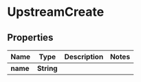 
# UpstreamCreate

## Properties
Name | Type | Description | Notes
------------ | ------------- | ------------- | -------------
**name** | **String** |  | 



